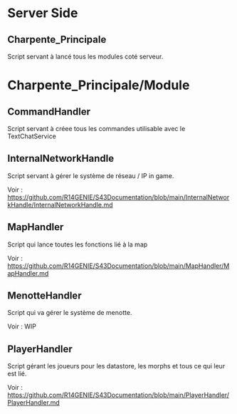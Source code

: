 # Server Side
## Charpente_Principale

Script servant à lancé tous les modules coté serveur.

# Charpente_Principale/Module

## CommandHandler

Script servant à créee tous les commandes utilisable avec le TextChatService

## InternalNetworkHandle

Script servant à gérer le système de réseau / IP in game.

Voir : https://github.com/R14GENIE/S43Documentation/blob/main/InternalNetworkHandle/InternalNetworkHandle.md

## MapHandler

Script qui lance toutes les fonctions lié à la map

Voir : https://github.com/R14GENIE/S43Documentation/blob/main/MapHandler/MapHandler.md

## MenotteHandler

Script qui va gérer le système de menotte.

Voir : WIP

## PlayerHandler

Script gérant les joueurs pour les datastore, les morphs et tous ce qui leur est lié.

Voir : https://github.com/R14GENIE/S43Documentation/blob/main/PlayerHandler/PlayerHandler.md